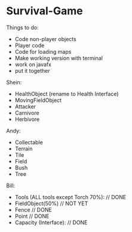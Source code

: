 # Survival-Game

Things to do:
* Code non-player objects
* Player code
* Code for loading maps
* Make working version with terminal
* work on javafx
* put it together

Shein:
* HealthObject (rename to Health Interface)
* MovingFieldObject
* Attacker
* Carnivore
* Herbivore

Andy:
* Collectable
* Terrain
* Tile
* Field
* Bush
* Tree

Bill:
* Tools (ALL tools except Torch 70%):   // DONE
* FieldObject(50%)                      // NOT YET
* Fence                                 // DONE
* Point                                 // DONE
* Capacity (Interface):                 // DONE
